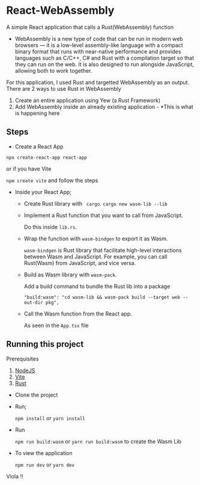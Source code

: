 # React-WebAssembly
A simple React application that calls a Rust(WebAssembly) function 

- WebAssembly is a new type of code that can be run in modern web browsers — it is a low-level assembly-like language with a compact binary format that runs with near-native performance and provides languages such as C/C++, C# and Rust with a compilation target so that they can run on the web. It is also designed to run alongside JavaScript, allowing both to work together.


For this application, I used Rust and targetted WebAssembly as an output.
There are 2 ways to use Rust in WebAssembly
1. Create an entire application using Yew (a Rust Framework)
2. Add WebAssembly inside an already existing application - *This is what is happening here

## Steps

- Create a React App

`` npx create-react-app react-app ``

or if you have Vite

`` npm create vite `` and follow the steps

- Inside your React App;
    - Create Rust library with `` cargo``.
        `` cargo new wasm-lib --lib ``
    - Implement a Rust function that you want to call from JavaScript.

        Do this inside `` lib.rs ``.
    - Wrap the function with `` wasm-bindgen `` to export it as Wasm.

        ``wasm-bindgen`` is Rust library that facilitate high-level interactions between Wasm and JavaScript. For example, you can call Rust(Wasm) from JavaScript, and vice versa.
    - Build as Wasm library with `` wasm-pack ``.

        Add a build command to bundle the Rust lib into a package
        
        ``"build:wasm": "cd wasm-lib && wasm-pack build --target web --out-dir pkg",``
    - Call the Wasm function from the React app.

        As seen in the ``App.tsx`` file


## Running this project

Prerequisites
 1. [NodeJS](https://nodejs.org/en/download/)
 2. [Vite](https://vitejs.dev/guide/)
 3. [Rust](https://www.rust-lang.org/tools/install)

- Clone the project
- Run;

    ``npm install`` or ``yarn install``

- Run 

    ``npm run build:wasm`` or ``yarn run build:wasm`` to create the Wasm Lib

- To view the application

    ``npm run dev`` or ``yarn dev``

Viola !!





